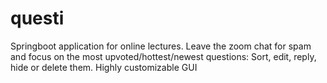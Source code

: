 # questi
Springboot application for online lectures. Leave the zoom chat for spam and focus on the most upvoted/hottest/newest questions: Sort, edit, reply, hide or delete them. Highly customizable GUI
